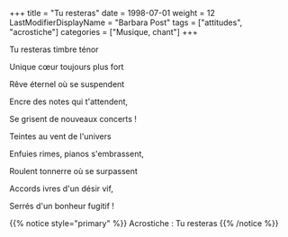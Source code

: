 +++
title = "Tu resteras"
date = 1998-07-01
weight = 12
LastModifierDisplayName = "Barbara Post"
tags = ["attitudes", "acrostiche"]
categories = ["Musique, chant"]
+++

Tu resteras timbre ténor

Unique cœur toujours plus fort

Rêve éternel où se suspendent

Encre des notes qui t'attendent,

Se grisent de nouveaux concerts !

Teintes au vent de l'univers

Enfuies rimes, pianos s'embrassent,

Roulent tonnerre où se surpassent

Accords ivres d'un désir vif,

Serrés d'un bonheur fugitif !

{{% notice style="primary" %}}
Acrostiche : Tu resteras
{{% /notice %}}
